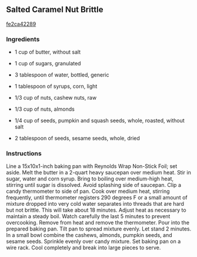 ## Salted Caramel Nut Brittle

[fe2ca42289](http://allrecipes.com/recipe/salted-caramel-nut-brittle/)

### Ingredients

 - 1 cup of butter, without salt

 - 1 cup of sugars, granulated

 - 3 tablespoon of water, bottled, generic

 - 1 tablespoon of syrups, corn, light

 - 1/3 cup of nuts, cashew nuts, raw

 - 1/3 cup of nuts, almonds

 - 1/4 cup of seeds, pumpkin and squash seeds, whole, roasted, without salt

 - 2 tablespoon of seeds, sesame seeds, whole, dried

### Instructions

Line a 15x10x1-inch baking pan with Reynolds Wrap Non-Stick Foil; set aside. Melt the butter in a 2-quart heavy saucepan over medium heat. Stir in sugar, water and corn syrup. Bring to boiling over medium-high heat, stirring until sugar is dissolved. Avoid splashing side of saucepan. Clip a candy thermometer to side of pan. Cook over medium heat, stirring frequently, until thermometer registers 290 degrees F or a small amount of mixture dropped into very cold water separates into threads that are hard but not brittle. This will take about 18 minutes. Adjust heat as necessary to maintain a steady boil. Watch carefully the last 5 minutes to prevent overcooking. Remove from heat and remove the thermometer. Pour into the prepared baking pan. Tilt pan to spread mixture evenly. Let stand 2 minutes. In a small bowl combine the cashews, almonds, pumpkin seeds, and sesame seeds. Sprinkle evenly over candy mixture. Set baking pan on a wire rack. Cool completely and break into large pieces to serve.